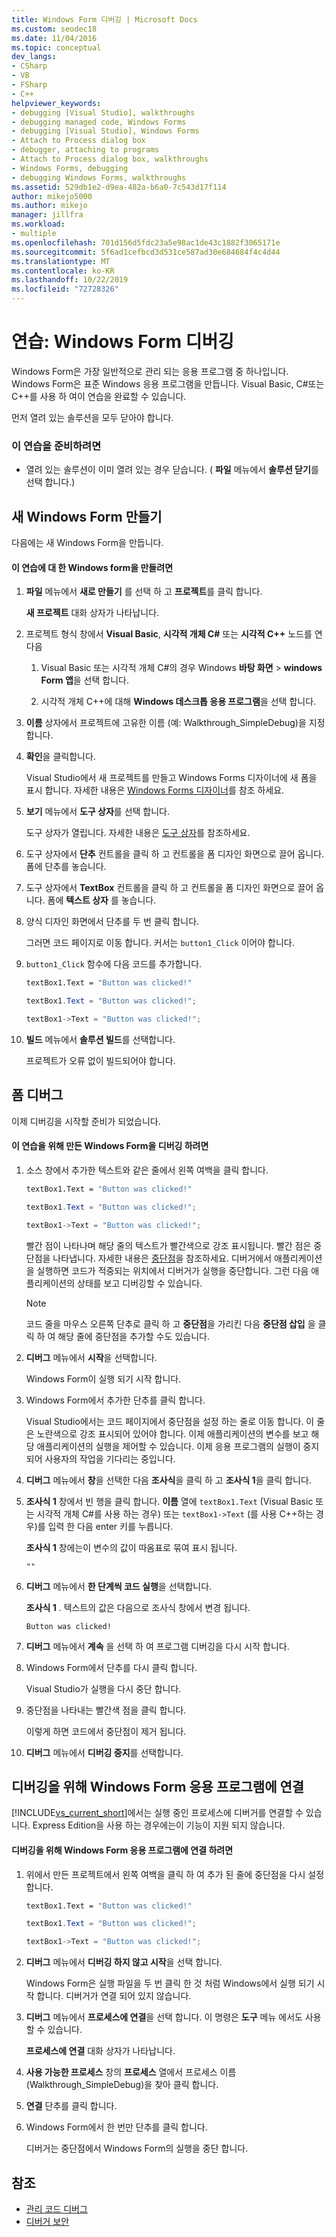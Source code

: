 ```yaml
---
title: Windows Form 디버깅 | Microsoft Docs
ms.custom: seodec18
ms.date: 11/04/2016
ms.topic: conceptual
dev_langs:
- CSharp
- VB
- FSharp
- C++
helpviewer_keywords:
- debugging [Visual Studio], walkthroughs
- debugging managed code, Windows Forms
- debugging [Visual Studio], Windows Forms
- Attach to Process dialog box
- debugger, attaching to programs
- Attach to Process dialog box, walkthroughs
- Windows Forms, debugging
- debugging Windows Forms, walkthroughs
ms.assetid: 529db1e2-d9ea-482a-b6a0-7c543d17f114
author: mikejo5000
ms.author: mikejo
manager: jillfra
ms.workload:
- multiple
ms.openlocfilehash: 701d156d5fdc23a5e98ac1de43c1882f3065171e
ms.sourcegitcommit: 5f6ad1cefbcd3d531ce587ad30e684684f4c4d44
ms.translationtype: MT
ms.contentlocale: ko-KR
ms.lasthandoff: 10/22/2019
ms.locfileid: "72728326"
---
```

# <a name="walkthrough-debugging-a-windows-form"></a>연습: Windows Form 디버깅
Windows Form은 가장 일반적으로 관리 되는 응용 프로그램 중 하나입니다. Windows Form은 표준 Windows 응용 프로그램을 만듭니다. Visual Basic, C#또는 C++를 사용 하 여이 연습을 완료할 수 있습니다.

 먼저 열려 있는 솔루션을 모두 닫아야 합니다.

### <a name="to-prepare-for-this-walkthrough"></a>이 연습을 준비하려면

- 열려 있는 솔루션이 이미 열려 있는 경우 닫습니다. ( **파일** 메뉴에서 **솔루션 닫기**를 선택 합니다.)

## <a name="create-a-new-windows-form"></a>새 Windows Form 만들기
 다음에는 새 Windows Form을 만듭니다.

#### <a name="to-create-the-windows-form-for-this-walkthrough"></a>이 연습에 대 한 Windows form을 만들려면

1. **파일** 메뉴에서 **새로 만들기** 를 선택 하 고 **프로젝트**를 클릭 합니다.

     **새 프로젝트** 대화 상자가 나타납니다.

2. 프로젝트 형식 창에서 **Visual Basic**, **시각적 개체 C#** 또는 **시각적 C++**  노드를 연 다음

    1. Visual Basic 또는 시각적 개체 C#의 경우 Windows **바탕 화면**  > **windows Form 앱**을 선택 합니다.

    2. 시각적 개체 C++에 대해 **Windows 데스크톱 응용 프로그램**을 선택 합니다.

3. **이름** 상자에서 프로젝트에 고유한 이름 (예: Walkthrough_SimpleDebug)을 지정 합니다.

4. **확인**을 클릭합니다.

     Visual Studio에서 새 프로젝트를 만들고 Windows Forms 디자이너에 새 폼을 표시 합니다. 자세한 내용은 [Windows Forms 디자이너](/previous-versions/visualstudio/visual-studio-2010/e06hs424\(v\=vs.100\))를 참조 하세요.

5. **보기** 메뉴에서 **도구 상자**를 선택 합니다.

     도구 상자가 열립니다. 자세한 내용은 [도구 상자](../ide/reference/toolbox.md)를 참조하세요.

6. 도구 상자에서 **단추** 컨트롤을 클릭 하 고 컨트롤을 폼 디자인 화면으로 끌어 옵니다. 폼에 단추를 놓습니다.

7. 도구 상자에서 **TextBox** 컨트롤을 클릭 하 고 컨트롤을 폼 디자인 화면으로 끌어 옵니다. 폼에 **텍스트 상자** 를 놓습니다.

8. 양식 디자인 화면에서 단추를 두 번 클릭 합니다.

     그러면 코드 페이지로 이동 합니다. 커서는 `button1_Click` 이어야 합니다.

10. `button1_Click` 함수에 다음 코드를 추가합니다.

    ```vb
    textBox1.Text = "Button was clicked!"
    ```

    ```csharp
    textBox1.Text = "Button was clicked!";
    ```

    ```cpp
    textBox1->Text = "Button was clicked!";
    ```

11. **빌드** 메뉴에서 **솔루션 빌드**를 선택합니다.

     프로젝트가 오류 없이 빌드되어야 합니다.

## <a name="debug-your-form"></a>폼 디버그
 이제 디버깅을 시작할 준비가 되었습니다.

#### <a name="to-debug-the-windows-form-created-for-this-walkthrough"></a>이 연습을 위해 만든 Windows Form을 디버깅 하려면

1. 소스 창에서 추가한 텍스트와 같은 줄에서 왼쪽 여백을 클릭 합니다.

     ```vb
    textBox1.Text = "Button was clicked!"
    ```

    ```csharp
    textBox1.Text = "Button was clicked!";
    ```

    ```cpp
    textBox1->Text = "Button was clicked!";
    ```

     빨간 점이 나타나며 해당 줄의 텍스트가 빨간색으로 강조 표시됩니다. 빨간 점은 중단점을 나타냅니다. 자세한 내용은 [중단점](https://msdn.microsoft.com/fe4eedc1-71aa-4928-962f-0912c334d583)을 참조하세요. 디버거에서 애플리케이션을 실행하면 코드가 적중되는 위치에서 디버거가 실행을 중단합니다. 그런 다음 애플리케이션의 상태를 보고 디버깅할 수 있습니다.

    > [!NOTE]
    > 코드 줄을 마우스 오른쪽 단추로 클릭 하 고 **중단점**을 가리킨 다음 **중단점 삽입** 을 클릭 하 여 해당 줄에 중단점을 추가할 수도 있습니다.

2. **디버그** 메뉴에서 **시작**을 선택합니다.

     Windows Form이 실행 되기 시작 합니다.

3. Windows Form에서 추가한 단추를 클릭 합니다.

     Visual Studio에서는 코드 페이지에서 중단점을 설정 하는 줄로 이동 합니다. 이 줄은 노란색으로 강조 표시되어 있어야 합니다. 이제 애플리케이션의 변수를 보고 해당 애플리케이션의 실행을 제어할 수 있습니다. 이제 응용 프로그램의 실행이 중지 되어 사용자의 작업을 기다리는 중입니다.

4. **디버그** 메뉴에서 **창**을 선택한 다음 **조사식**을 클릭 하 고 **조사식 1**을 클릭 합니다.

5. **조사식 1** 창에서 빈 행을 클릭 합니다. **이름** 열에 `textBox1.Text` (Visual Basic 또는 시각적 개체 C#를 사용 하는 경우) 또는 `textBox1->Text` (를 사용 C++하는 경우)를 입력 한 다음 enter 키를 누릅니다.

     **조사식 1** 창에는이 변수의 값이 따옴표로 묶여 표시 됩니다.

    `""`

6. **디버그** 메뉴에서 **한 단계씩 코드 실행**을 선택합니다.

     **조사식 1** . 텍스트의 값은 다음으로 조사식 창에서 변경 됩니다.

    `Button was clicked!`

7. **디버그** 메뉴에서 **계속** 을 선택 하 여 프로그램 디버깅을 다시 시작 합니다.

8. Windows Form에서 단추를 다시 클릭 합니다.

     Visual Studio가 실행을 다시 중단 합니다.

9. 중단점을 나타내는 빨간색 점을 클릭 합니다.

     이렇게 하면 코드에서 중단점이 제거 됩니다.

10. **디버그** 메뉴에서 **디버깅 중지**를 선택합니다.

## <a name="attach-to-your-windows-form-application-for-debugging"></a>디버깅을 위해 Windows Form 응용 프로그램에 연결
 [!INCLUDE[vs_current_short](../code-quality/includes/vs_current_short_md.md)]에서는 실행 중인 프로세스에 디버거를 연결할 수 있습니다. Express Edition을 사용 하는 경우에는이 기능이 지원 되지 않습니다.

#### <a name="to-attach-to-the-windows-form-application-for-debugging"></a>디버깅을 위해 Windows Form 응용 프로그램에 연결 하려면

1. 위에서 만든 프로젝트에서 왼쪽 여백을 클릭 하 여 추가 된 줄에 중단점을 다시 설정 합니다.

     ```vb
    textBox1.Text = "Button was clicked!"
    ```

    ```csharp
    textBox1.Text = "Button was clicked!";
    ```

    ```cpp
    textBox1->Text = "Button was clicked!";
    ```

2. **디버그** 메뉴에서 **디버깅 하지 않고 시작**을 선택 합니다.

     Windows Form은 실행 파일을 두 번 클릭 한 것 처럼 Windows에서 실행 되기 시작 합니다. 디버거가 연결 되어 있지 않습니다.

3. **디버그** 메뉴에서 **프로세스에 연결**을 선택 합니다. 이 명령은 **도구** 메뉴 에서도 사용할 수 있습니다.

     **프로세스에 연결** 대화 상자가 나타납니다.

4. **사용 가능한 프로세스** 창의 **프로세스** 열에서 프로세스 이름 (Walkthrough_SimpleDebug)을 찾아 클릭 합니다.

5. **연결** 단추를 클릭 합니다.

6. Windows Form에서 한 번만 단추를 클릭 합니다.

     디버거는 중단점에서 Windows Form의 실행을 중단 합니다.

## <a name="see-also"></a>참조
- [관리 코드 디버그](../debugger/debugging-managed-code.md)
- [디버거 보안](../debugger/debugger-security.md)

